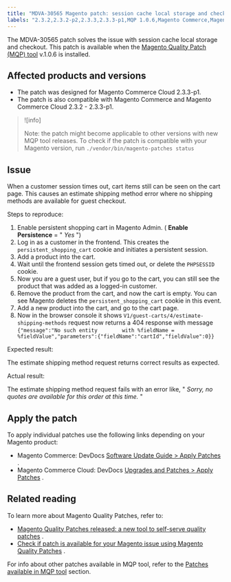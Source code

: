 ```yaml
---
title: "MDVA-30565 Magento patch: session cache local storage and checkout issue"
labels: "2.3.2,2.3.2-p2,2.3.3,2.3.3-p1,MQP 1.0.6,Magento Commerce,Magento Commerce Cloud,cookie,estimate shipping method,guest checkout,local storage,session cache,support tools"
---
```


The MDVA-30565 patch solves the issue with session cache local storage and checkout. This patch is available when the [Magento Quality Patch (MQP) tool](https://devdocs.magento.com/guides/v2.4/comp-mgr/patching.html#mqp) v.1.0.6 is installed.

## Affected products and versions

* The patch was designed for Magento Commerce Cloud 2.3.3-p1.
* The patch is also compatible with Magento Commerce and Magento Commerce Cloud 2.3.2 - 2.3.3-p1.

>![info]
>
>Note: the patch might become applicable to other versions with new MQP tool releases. To check if the patch is compatible with your Magento version, run `./vendor/bin/magento-patches
    status` 

## Issue

When a customer session times out, cart items still can be seen on the cart page. This causes an estimate shipping method error where no shipping methods are available for guest checkout.

 <span class="wysiwyg-underline">Steps to reproduce:</span> 

1. Enable persistent shopping cart in Magento Admin. ( **Enable Persistence** = " *Yes* ")
1. Log in as a customer in the frontend. This creates the `persistent_shopping_cart` cookie and initiates a persistent session.
1. Add a product into the cart.
1. Wait until the frontend session gets timed out, or delete the `PHPSESSID` cookie.
1. Now you are a guest user, but if you go to the cart, you can still see the product that was added as a logged-in customer.
1. Remove the product from the cart, and now the cart is empty. You can see Magento deletes the `persistent_shopping_cart` cookie in this event.
1. Add a new product into the cart, and go to the cart page.
1. Now in the browser console it shows `V1/guest-carts/4/estimate-shipping-methods` request now returns a 404 response with message `{"message":"No such entity        with %fieldName = %fieldValue","parameters":{"fieldName":"cartId","fieldValue":0}}` 

 <span class="wysiwyg-underline">Expected result:</span> 

The estimate shipping method request returns correct results as expected.

 <span class="wysiwyg-underline">Actual result:</span> 

The estimate shipping method request fails with an error like, " *Sorry, no quotes are available for this order at this time.* "

## Apply the patch

To apply individual patches use the following links depending on your Magento product:

* Magento Commerce: DevDocs [Software Update Guide > Apply Patches](https://devdocs.magento.com/guides/v2.4/comp-mgr/patching.html) .
* Magento Commerce Cloud: DevDocs [Upgrades and Patches > Apply Patches](https://devdocs.magento.com/cloud/project/project-patch.html) .

## Related reading

To learn more about Magento Quality Patches, refer to:

* [Magento Quality Patches released: a new tool to self-serve quality patches](https://support.magento.com/hc/en-us/articles/360047139492) .
* [Check if patch is available for your Magento issue using Magento Quality Patches](https://support.magento.com/hc/en-us/articles/360047125252) .

For info about other patches available in MQP tool, refer to the [Patches available in MQP tool](https://support.magento.com/hc/en-us/sections/360010506631-Patches-available-in-MQP-tool-) section.